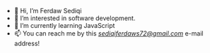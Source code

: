 - 👋 Hi, I’m Ferdaw Sediqi
- 👀 I’m interested in software development.
- 🌱 I’m currently learning JavaScript
- 📫 You can reach me by this *sediqiferdaws72@gmail.com* e-mail address! 
